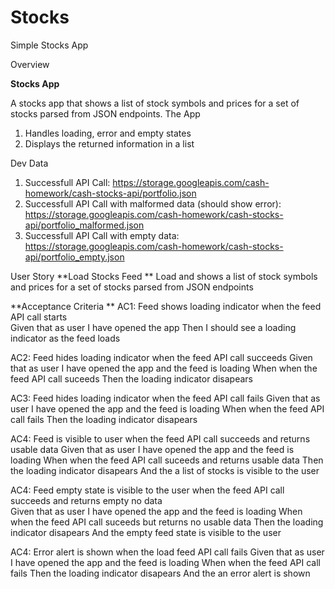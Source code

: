 # Stocks
Simple Stocks App

Overview 

**Stocks App**

A stocks app that shows a list of stock symbols and prices for a set of stocks parsed from JSON endpoints. The App
1. Handles loading, error and empty states
2. Displays the returned information in a list 

Dev Data
1. Successfull API Call: https://storage.googleapis.com/cash-homework/cash-stocks-api/portfolio.json
2. Successfull API Call with malformed data (should show error): https://storage.googleapis.com/cash-homework/cash-stocks-api/portfolio_malformed.json
3. Successfull API Call with empty data: https://storage.googleapis.com/cash-homework/cash-stocks-api/portfolio_empty.json

User Story
**Load Stocks Feed **
Load and shows a list of stock symbols and prices for a set of stocks parsed from JSON endpoints

**Acceptance Criteria **
AC1: Feed shows loading indicator when the feed API call starts  
Given that as user I have opened the app
Then I should see a loading indicator as the feed loads 

AC2: Feed hides loading indicator when the feed API call succeeds 
Given that as user I have opened the app and the feed is loading 
When when the feed API call suceeds 
Then the loading indicator disapears

AC3: Feed hides loading indicator when the feed API call fails 
Given that as user I have opened the app and the feed is loading 
When when the feed API call fails
Then the loading indicator disapears

AC4: Feed is visible to user when the feed API call succeeds and returns usable data 
Given that as user I have opened the app and the feed is loading 
When when the feed API call suceeds and returns usable data 
Then the loading indicator disapears
And the a list of stocks is visible to the user

AC4: Feed empty state is visible to the user when the feed API call succeeds and returns empty no data  
Given that as user I have opened the app and the feed is loading 
When when the feed API call suceeds but returns no usable data 
Then the loading indicator disapears
And the empty feed state is visible to the user

AC4: Error alert is shown when the load feed API call fails 
Given that as user I have opened the app and the feed is loading 
When when the feed API call fails 
Then the loading indicator disapears
And the an error alert is shown
